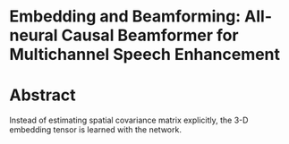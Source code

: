 # Embedding and Beamforming: All-neural Causal Beamformer for Multichannel Speech Enhancement

# Abstract
Instead of estimating spatial covariance matrix explicitly, the 3-D embedding tensor is learned with the network.

